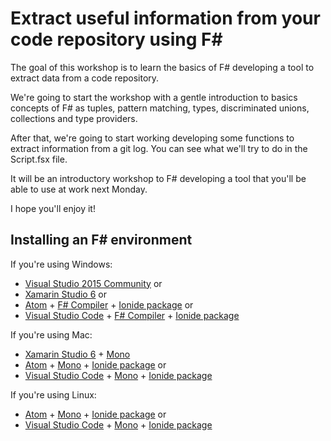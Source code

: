 # Extract useful information from your code repository using F# #

The goal of this workshop is to learn the basics of F# developing a tool to extract data from a code repository.

We're going to start the workshop with a gentle introduction to basics concepts of F# as tuples, pattern matching, types, discriminated unions, collections and type providers. 

After that, we're going to start working developing some functions to extract information from a git log. You can see what we'll try to do in the Script.fsx file.

It will be an introductory workshop to F# developing a tool that you'll be able to use at work next Monday.

I hope you'll enjoy it!

## Installing an F# environment
If you're using Windows:
 - [Visual Studio 2015 Community](http://fsharp.org/use/windows/#option-1-install-the-visual-f-tools-from-microsoft) or
 - [Xamarin Studio 6](http://developer.xamarin.com/releases/studio/xamarin.studio_6.0/xamarin.studio_6.0/) or
 - [Atom](https://atom.io/) + [F# Compiler](http://fsharp.org/use/windows/#option-3-install-the-free-f-compiler-and-tools-alone) + [Ionide package](http://ionide.io/) or
 - [Visual Studio Code](https://code.visualstudio.com/) + [F# Compiler](http://fsharp.org/use/windows/#option-3-install-the-free-f-compiler-and-tools-alone) + [Ionide package](http://ionide.io/)
 
If you're using Mac:
 - [Xamarin Studio 6](http://developer.xamarin.com/releases/studio/xamarin.studio_6.0/xamarin.studio_6.0/) + [Mono](http://fsharp.org/use/mac/#option-2-install-f-alone)
 - [Atom](https://atom.io/) + [Mono](http://fsharp.org/use/mac/#option-2-install-f-alone) + [Ionide package](http://ionide.io/) or
 - [Visual Studio Code](https://code.visualstudio.com/) + [Mono](http://fsharp.org/use/mac/#option-2-install-f-alone) + [Ionide package](http://ionide.io/)
 
If you're using Linux:
 - [Atom](https://atom.io/) + [Mono](http://fsharp.org/use/linux/#option-1-use-the-f-debianubuntu-packages) + [Ionide package](http://ionide.io/) or
 - [Visual Studio Code](https://code.visualstudio.com/) + [Mono](http://fsharp.org/use/linux/#option-1-use-the-f-debianubuntu-packages) + [Ionide package](http://ionide.io/)
 